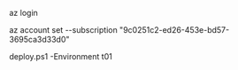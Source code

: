 az login

az account set --subscription "9c0251c2-ed26-453e-bd57-3695ca3d33d0"

deploy.ps1 -Environment t01

